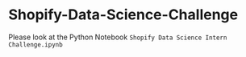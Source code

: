 # Shopify-Data-Science-Challenge

Please look at the Python Notebook `Shopify Data Science Intern Challenge.ipynb`
